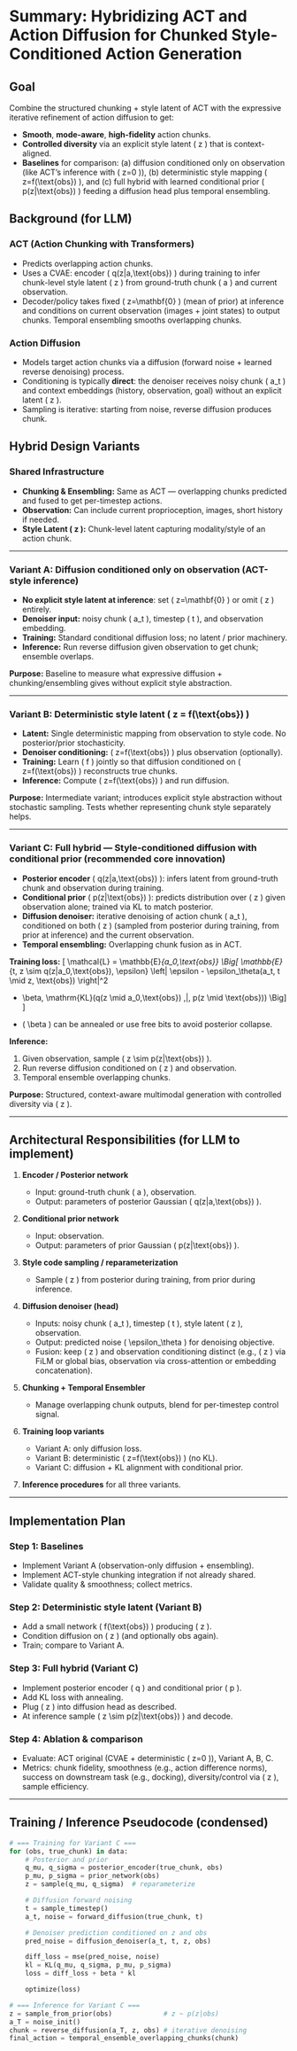 # Summary: Hybridizing ACT and Action Diffusion for Chunked Style-Conditioned Action Generation

## Goal
Combine the structured chunking + style latent of ACT with the expressive iterative refinement of action diffusion to get:
- **Smooth**, **mode-aware**, **high-fidelity** action chunks.
- **Controlled diversity** via an explicit style latent \( z \) that is context-aligned.
- **Baselines** for comparison: (a) diffusion conditioned only on observation (like ACT’s inference with \( z=0 \)), (b) deterministic style mapping \( z=f(\text{obs}) \), and (c) full hybrid with learned conditional prior \( p(z|\text{obs}) \) feeding a diffusion head plus temporal ensembling.

## Background (for LLM)

### ACT (Action Chunking with Transformers)
- Predicts overlapping action chunks.
- Uses a CVAE: encoder \( q(z|a,\text{obs}) \) during training to infer chunk-level style latent \( z \) from ground-truth chunk \( a \) and current observation.
- Decoder/policy takes fixed \( z=\mathbf{0} \) (mean of prior) at inference and conditions on current observation (images + joint states) to output chunks. Temporal ensembling smooths overlapping chunks.

### Action Diffusion
- Models target action chunks via a diffusion (forward noise + learned reverse denoising) process.
- Conditioning is typically **direct**: the denoiser receives noisy chunk \( a_t \) and context embeddings (history, observation, goal) without an explicit latent \( z \).  
- Sampling is iterative: starting from noise, reverse diffusion produces chunk.

## Hybrid Design Variants

### Shared Infrastructure
- **Chunking & Ensembling:** Same as ACT — overlapping chunks predicted and fused to get per-timestep actions.  
- **Observation:** Can include current proprioception, images, short history if needed.  
- **Style Latent \( z \):** Chunk-level latent capturing modality/style of an action chunk.

---

### Variant A: Diffusion conditioned only on observation (ACT-style inference)
- **No explicit style latent at inference**: set \( z=\mathbf{0} \) or omit \( z \) entirely.
- **Denoiser input:** noisy chunk \( a_t \), timestep \( t \), and observation embedding.  
- **Training:** Standard conditional diffusion loss; no latent / prior machinery.  
- **Inference:** Run reverse diffusion given observation to get chunk; ensemble overlaps.

**Purpose:** Baseline to measure what expressive diffusion + chunking/ensembling gives without explicit style abstraction.

---

### Variant B: Deterministic style latent \( z = f(\text{obs}) \)
- **Latent:** Single deterministic mapping from observation to style code. No posterior/prior stochasticity.  
- **Denoiser conditioning:** \( z=f(\text{obs}) \) plus observation (optionally).  
- **Training:** Learn \( f \) jointly so that diffusion conditioned on \( z=f(\text{obs}) \) reconstructs true chunks.  
- **Inference:** Compute \( z=f(\text{obs}) \) and run diffusion.

**Purpose:** Intermediate variant; introduces explicit style abstraction without stochastic sampling. Tests whether representing chunk style separately helps.

---

### Variant C: Full hybrid — Style-conditioned diffusion with conditional prior (recommended core innovation)
- **Posterior encoder** \( q(z|a,\text{obs}) \): infers latent from ground-truth chunk and observation during training.  
- **Conditional prior** \( p(z|\text{obs}) \): predicts distribution over \( z \) given observation alone; trained via KL to match posterior.  
- **Diffusion denoiser:** iterative denoising of action chunk \( a_t \), conditioned on both \( z \) (sampled from posterior during training, from prior at inference) and the current observation.  
- **Temporal ensembling:** Overlapping chunk fusion as in ACT.

**Training loss:**
\[
\mathcal{L} = \mathbb{E}_{a_0,\text{obs}} \Big[
\mathbb{E}_{t, z \sim q(z|a_0,\text{obs}), \epsilon} \left\| \epsilon - \epsilon_\theta(a_t, t \mid z, \text{obs}) \right\|^2
+ \beta\, \mathrm{KL}(q(z \mid a_0,\text{obs}) \,\|\, p(z \mid \text{obs}))
\Big]
\]
- \( \beta \) can be annealed or use free bits to avoid posterior collapse.

**Inference:**
1. Given observation, sample \( z \sim p(z|\text{obs}) \).  
2. Run reverse diffusion conditioned on \( z \) and observation.  
3. Temporal ensemble overlapping chunks.

**Purpose:** Structured, context-aware multimodal generation with controlled diversity via \( z \).

---

## Architectural Responsibilities (for LLM to implement)

1. **Encoder / Posterior network**  
   - Input: ground-truth chunk \( a \), observation.  
   - Output: parameters of posterior Gaussian \( q(z|a,\text{obs}) \).

2. **Conditional prior network**  
   - Input: observation.  
   - Output: parameters of prior Gaussian \( p(z|\text{obs}) \).

3. **Style code sampling / reparameterization**  
   - Sample \( z \) from posterior during training, from prior during inference.  

4. **Diffusion denoiser (head)**  
   - Inputs: noisy chunk \( a_t \), timestep \( t \), style latent \( z \), observation.  
   - Output: predicted noise \( \epsilon_\theta \) for denoising objective.  
   - Fusion: keep \( z \) and observation conditioning distinct (e.g., \( z \) via FiLM or global bias, observation via cross-attention or embedding concatenation).

5. **Chunking + Temporal Ensembler**  
   - Manage overlapping chunk outputs, blend for per-timestep control signal.

6. **Training loop variants**  
   - Variant A: only diffusion loss.  
   - Variant B: deterministic \( z=f(\text{obs}) \) (no KL).  
   - Variant C: diffusion + KL alignment with conditional prior.

7. **Inference procedures** for all three variants.

---

## Implementation Plan

### Step 1: Baselines
- Implement Variant A (observation-only diffusion + ensembling).  
- Implement ACT-style chunking integration if not already shared.  
- Validate quality & smoothness; collect metrics.

### Step 2: Deterministic style latent (Variant B)
- Add a small network \( f(\text{obs}) \) producing \( z \).  
- Condition diffusion on \( z \) (and optionally obs again).  
- Train; compare to Variant A.

### Step 3: Full hybrid (Variant C)
- Implement posterior encoder \( q \) and conditional prior \( p \).  
- Add KL loss with annealing.  
- Plug \( z \) into diffusion head as described.  
- At inference sample \( z \sim p(z|\text{obs}) \) and decode.

### Step 4: Ablation & comparison
- Evaluate: ACT original (CVAE + deterministic \( z=0 \)), Variant A, B, C.  
- Metrics: chunk fidelity, smoothness (e.g., action difference norms), success on downstream task (e.g., docking), diversity/control via \( z \), sample efficiency.

---

## Training / Inference Pseudocode (condensed)

```python
# === Training for Variant C ===
for (obs, true_chunk) in data:
    # Posterior and prior
    q_mu, q_sigma = posterior_encoder(true_chunk, obs)
    p_mu, p_sigma = prior_network(obs)
    z = sample(q_mu, q_sigma)  # reparameterize

    # Diffusion forward noising
    t = sample_timestep()
    a_t, noise = forward_diffusion(true_chunk, t)

    # Denoiser prediction conditioned on z and obs
    pred_noise = diffusion_denoiser(a_t, t, z, obs)

    diff_loss = mse(pred_noise, noise)
    kl = KL(q_mu, q_sigma, p_mu, p_sigma)
    loss = diff_loss + beta * kl

    optimize(loss)

# === Inference for Variant C ===
z = sample_from_prior(obs)             # z ~ p(z|obs)
a_T = noise_init()
chunk = reverse_diffusion(a_T, z, obs) # iterative denoising
final_action = temporal_ensemble_overlapping_chunks(chunk)

